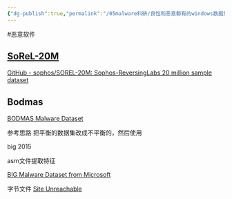```yaml
---
{"dg-publish":true,"permalink":"/05malware科研/良性和恶意都有的windows数据集/","dgPassFrontmatter":true}
---
```


#恶意软件 



##  [SoReL-20M](https://github.com/sophos/SOREL-20M#sorel-20m)

[GitHub - sophos/SOREL-20M: Sophos-ReversingLabs 20 million sample dataset](https://github.com/sophos/SOREL-20M)





## Bodmas

[BODMAS Malware Dataset](https://whyisyoung.github.io/BODMAS/)

参考思路
把平衡的数据集改成不平衡的，然后使用


big 2015 

asm文件提取特征

[BIG Malware Dataset from Microsoft](https://www.kaggle.com/datasets/muhammad4hmed/malwaremicrosoftbig)

字节文件
[Site Unreachable](https://www.kaggle.com/datasets/songwonmin/malware-only-byte)
